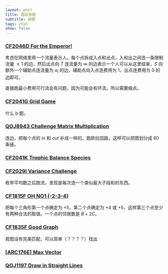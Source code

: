 ```yaml
---
layout: post
title: 图论杂题
subtitle: 讲题
tags: /hsh
show: false
---
```


### [CF2046D For the Emperor!](https://www.luogu.com.cn/problem/CF2046D)

考虑在网络里用一个流量表示人。每个点拆成入点和出点，入和出之间连一条限制流量 $\geq 1$ 的边，然后出点向 $T$ 连流量为 $\infty$ 的边表示一个人可以从这里结束，$S$ 向额外一个辅助点连流量为 $a_i$ 的边，辅助点向入点连费用为 $1$，出点连费用为 $0$ 的边即可。

直接跑最小费用可行流会有问题，因为可能会有环流，所以需要缩点。

### [CF2041G Grid Game](https://www.luogu.com.cn/problem/CF2041G)

什么 b 题。

### [QOJ8943 Challenge Matrix Multiplication](https://qoj.ac/problem/8943)

连边，把每个点的 $in$ 和 $out$ 补成一样的，跑欧拉回路，这样可以把图划分成 $60$ 条链。

### [CF2041K Trophic Balance Species](https://www.luogu.com.cn/problem/CF2041K)

### [CF2029I Variance Challenge](https://www.luogu.com.cn/problem/CF2029I)

枚举平均数之后跑流，发现是每次选一个类似最大子段和的东西。

### [CF1815F OH NO1 (-2-3-4)](https://www.luogu.com.cn/problem/CF1815F)

把每个三角形第一个点确定为 $+5$，第二个点确定为 $+4$ 或 $+5$，这样第三个点至少有两种合法的取值。一个点的邻居数是 $B+2C$。

### [CF1835F Good Graph](https://www.luogu.com.cn/problem/CF1835F)

若图没有完美匹配，可以简单（？？？？）找出

### [[ARC176E] Max Vector](https://www.luogu.com.cn/problem/AT_arc176_e)



### [QOJ1197 Draw in Straight Lines](https://qoj.ac/problem/1197)